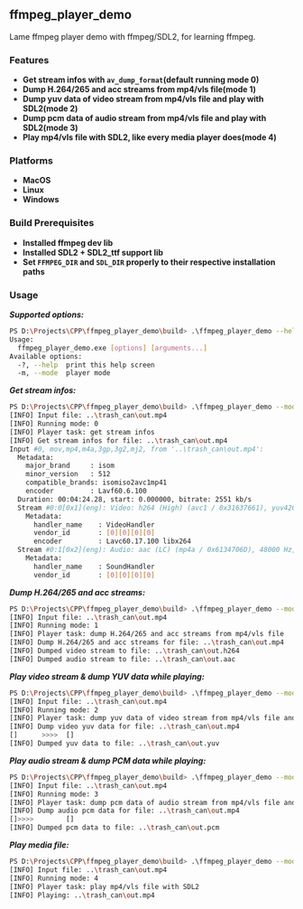 ## ffmpeg_player_demo
Lame ffmpeg player demo with ffmpeg/SDL2, for learning ffmpeg.
### Features

+ **Get stream infos with `av_dump_format`(default running mode 0)**
+ **Dump H.264/265 and acc streams from mp4/vls file(mode 1)**
+ **Dump yuv data of video stream from mp4/vls file and play with SDL2(mode 2)**
+ **Dump pcm data of audio stream from mp4/vls file and play with SDL2(mode 3)**
+ **Play mp4/vls file with SDL2, like every media player does(mode 4)**

### Platforms

+ **MacOS**
+ **Linux**
+ **Windows**

### Build Prerequisites

+ **Installed ffmpeg dev lib**
+ **Installed SDL2 + SDL2_ttf support lib**
+ **Set `FFMPEG_DIR` and `SDL_DIR` properly to their respective installation paths**

### Usage

***Supported options:***

```bash
PS D:\Projects\CPP\ffmpeg_player_demo\build> .\ffmpeg_player_demo --help
Usage:
  ffmpeg_player_demo.exe [options] [arguments...]
Available options:
  -?, --help  print this help screen
  -m, --mode  player mode
```

***Get stream infos:***

```bash
PS D:\Projects\CPP\ffmpeg_player_demo\build> .\ffmpeg_player_demo --mode 0 ..\trash_can\out.mp4
[INFO] Input file: ..\trash_can\out.mp4
[INFO] Running mode: 0
[INFO] Player task: get stream infos
[INFO] Get stream infos for file: ..\trash_can\out.mp4
Input #0, mov,mp4,m4a,3gp,3g2,mj2, from '..\trash_can\out.mp4':
  Metadata:
    major_brand     : isom
    minor_version   : 512
    compatible_brands: isomiso2avc1mp41
    encoder         : Lavf60.6.100
  Duration: 00:04:24.28, start: 0.000000, bitrate: 2551 kb/s
  Stream #0:0[0x1](eng): Video: h264 (High) (avc1 / 0x31637661), yuv420p(tv, bt709, progressive), 3840x2160 [SAR 1:1 DAR 16:9], 2412 kb/s, 30 fps, 30 tbr, 15360 tbn (default)
    Metadata:
      handler_name    : VideoHandler
      vendor_id       : [0][0][0][0]
      encoder         : Lavc60.17.100 libx264
  Stream #0:1[0x2](eng): Audio: aac (LC) (mp4a / 0x6134706D), 48000 Hz, stereo, fltp, 130 kb/s (default)
    Metadata:
      handler_name    : SoundHandler
      vendor_id       : [0][0][0][0]
```

***Dump H.264/265 and acc streams:***

```bash
PS D:\Projects\CPP\ffmpeg_player_demo\build> .\ffmpeg_player_demo --mode 1 ..\trash_can\out.mp4
[INFO] Input file: ..\trash_can\out.mp4
[INFO] Running mode: 1
[INFO] Player task: dump H.264/265 and acc streams from mp4/vls file
[INFO] Dump H.264/265 and acc streams for file: ..\trash_can\out.mp4
[INFO] Dumped video stream to file: ..\trash_can\out.h264
[INFO] Dumped audio stream to file: ..\trash_can\out.aac
```

***Play video stream & dump YUV data while playing:***

```bash
PS D:\Projects\CPP\ffmpeg_player_demo\build> .\ffmpeg_player_demo --mode 2 ..\trash_can\out.mp4
[INFO] Input file: ..\trash_can\out.mp4
[INFO] Running mode: 2
[INFO] Player task: dump yuv data of video stream from mp4/vls file and play with SDL2
[INFO] Dump video yuv data for file: ..\trash_can\out.mp4
[]      >>>>  []
[INFO] Dumped yuv data to file: ..\trash_can\out.yuv
```

***Play audio stream & dump PCM data while playing:***

```bash
PS D:\Projects\CPP\ffmpeg_player_demo\build> .\ffmpeg_player_demo --mode 3 ..\trash_can\out.mp4
[INFO] Input file: ..\trash_can\out.mp4
[INFO] Running mode: 3
[INFO] Player task: dump pcm data of audio stream from mp4/vls file and play with SDL2
[INFO] Dump audio pcm data for file: ..\trash_can\out.mp4
[]>>>>        []
[INFO] Dumped pcm data to file: ..\trash_can\out.pcm
```

***Play media file:***

```bash
PS D:\Projects\CPP\ffmpeg_player_demo\build> .\ffmpeg_player_demo --mode 4 ..\trash_can\out.mp4
[INFO] Input file: ..\trash_can\out.mp4
[INFO] Running mode: 4
[INFO] Player task: play mp4/vls file with SDL2
[INFO] Playing: ..\trash_can\out.mp4
```

